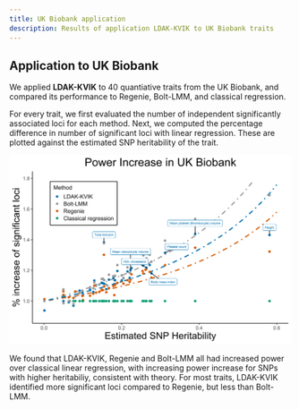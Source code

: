 ```yaml
---
title: UK Biobank application
description: Results of application LDAK-KVIK to UK Biobank traits
---
```


## Application to UK Biobank 

We applied **LDAK-KVIK** to 40 quantiative traits from the UK Biobank, and compared its performance to Regenie, Bolt-LMM, and classical regression. 

For every trait, we first evaluated the number of independent significantly associated loci for each method. Next, we computed the percentage difference in number of significant loci with linear regression. These are plotted against the estimated SNP heritability of the trait.

<img title="UK Biobank application" alt="UK Biobank application" src="/assets/img/ukbb_power_poster.png">

We found that LDAK-KVIK, Regenie and Bolt-LMM all had increased power over classical linear regression, with increasing power increase for SNPs with higher heritabiliy, consistent with theory. For most traits, LDAK-KVIK identified more significant loci compared to Regenie, but less than Bolt-LMM.
